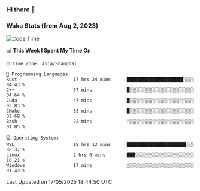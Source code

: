 ### Hi there 👋

### Waka Stats (from Aug 2, 2023)

<!--START_SECTION:waka-->
![Code Time](http://img.shields.io/badge/Code%20Time-851%20hrs%2032%20mins-blue)

📊 **This Week I Spent My Time On** 

```text
🕑︎ Time Zone: Asia/Shanghai

💬 Programming Languages: 
Rust                     17 hrs 24 mins      █████████████████████░░░░   84.43 % 
C++                      57 mins             █░░░░░░░░░░░░░░░░░░░░░░░░   04.64 % 
Cuda                     47 mins             █░░░░░░░░░░░░░░░░░░░░░░░░   03.83 % 
CMake                    33 mins             █░░░░░░░░░░░░░░░░░░░░░░░░   02.69 % 
Bash                     22 mins             ░░░░░░░░░░░░░░░░░░░░░░░░░   01.85 % 

💻 Operating System: 
WSL                      18 hrs 13 mins      ██████████████████████░░░   88.37 % 
Linux                    2 hrs 6 mins        ███░░░░░░░░░░░░░░░░░░░░░░   10.21 % 
Windows                  17 mins             ░░░░░░░░░░░░░░░░░░░░░░░░░   01.43 % 
```


 Last Updated on 17/05/2025 18:44:50 UTC
<!--END_SECTION:waka-->
